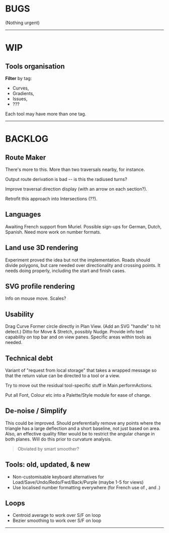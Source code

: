 
# BUGS

(Nothing urgent)

--- 

# WIP

## Tools organisation

**Filter** by tag:
- Curves,
- Gradients,
- Issues,
- ???

Each tool may have more than one tag.

---

# BACKLOG

## Route Maker

There's more to this. More than two traversals nearby, for instance.

Output route derivation is bad -- is this the radiused turns?

Improve traversal direction display (with an arrow on each section?).

Retrofit this approach into Intersections (??).

## Languages

Awaiting French support from Muriel.
Possible sign-ups for German, Dutch, Spanish.
Need more work on number formats.

## Land use 3D rendering

Experiment proved the idea but not the implementation.
Roads should divide polygons, but care needed over directionality and crossing points.
It needs doing properly, including the start and finish cases.

## SVG profile rendering

Info on mouse move.
Scales?

## Usability

Drag Curve Former circle directly in Plan View. (Add an SVG "handle" to hit detect.)
Ditto for Move & Stretch, possibly Nudge.
Provide info text capability on top bar and on view panes.
Specific areas within tools as needed.

## Technical debt

Variant of "request from local storage" that takes a wrapped message so that the return value
can be directed to a tool or a view.

Try to move out the residual tool-specific stuff in Main.performActions.

Put all Font, Colour etc into a Palette/Style module for ease of change.

## De-noise / Simplify

This could be improved. Should preferentially remove any points where the triangle has a large
deflection and a short baseline, not just based on area. Also, an effective quality filter
would be to restrict the angular change in both planes. Will do this prior to curvature analysis.
> Obviated by smart smoother?

## Tools: old, updated, & new

- Non-customisable keyboard alternatives for Load/Save/Undo/Redo/Fwd/Back/Purple (maybe 1-5 for views)
- Use localised number formatting everywhere (for French use of , and .)

## Loops

- Centroid average to work over S/F on loop
- Bezier smoothing to work over S/F on loop

 
---
